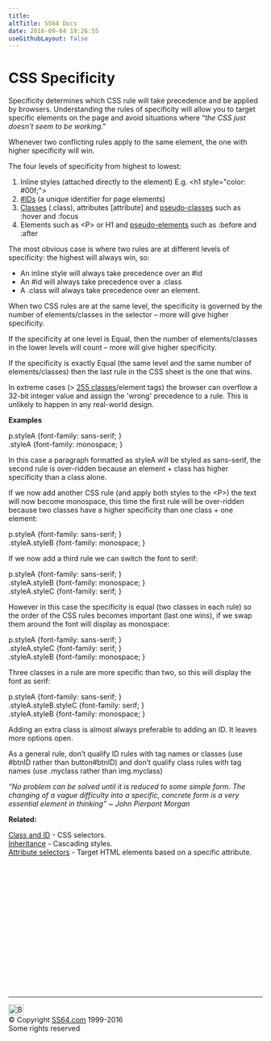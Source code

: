 ```yaml
---
title:
altTitle: SS64 Docs
date: 2016-09-04 19:26:55
useGithubLayout: false
---
```

<!-- #BeginLibraryItem "/Library/head_csssyntax.lbi" --><!-- #EndLibraryItem --><h1>CSS  Specificity</h1>
<p>Specificity  determines which CSS rule will take precedence and be applied by browsers. Understanding the rules of specificity will allow you to target specific elements on the page and avoid situations where “<i>the CSS just doesn’t seem to be working</i>.”</p>
<p>Whenever two conflicting rules apply to the same element, the one with higher specificity will win.</p>
<p>The four levels of specificity from highest to lowest: </p>
<ol>
<li> Inline styles (attached directly to the element) E.g. <span class="code">&lt;h1 style="color: #00f;"&gt;</span> </li>
<li><a href="syntax-class-id.html">#IDs</a> (a unique identifier for page elements) </li>
<li><a href="syntax-class-id.html">Classes</a> (.class), attributes  [attribute] and <a href="syntax-pseudo.html">pseudo-classes</a> such as <span class="code">:hover</span> and <span class="code">:focus</span></li>
<li> Elements such as<span class="code"> &lt;P&gt;</span> or <span class="code">H1</span> and <a href="syntax-pseudo.html">pseudo-elements</a> such as<span class="code"> :before</span> and <span class="code">:after</span></li>
</ol>
<p>The most obvious case is where two rules are at different levels of specificity: the highest will always win, so:</p>
<ul>
<li> An inline style will always take precedence over an <span class="code">#id</span></li>
<li> An <span class="code">#id</span> will 
always take precedence over a <span class="code">.class</span></li>
<li> A <span class="code">.class</span> will always take precedence over an <span class="code">element</span>.</li>
</ul>
<p>When two CSS rules are at the same level, the specificity is governed by the number of elements/classes in the selector – more will give higher specificity.</p>
<p>If the specificity at one level is  Equal, then the number of elements/classes in the lower levels will count – more will give higher specificity. </p>
<p>If the specificity is exactly Equal (the same level and the same number of elements/classes) then the last rule in the CSS sheet is the one that wins.</p>
<p>In  extreme cases (&gt; <a href="http://stackoverflow.com/questions/2809024/points-in-css-specificity">255 classes</a>/element tags) the browser can overflow a 32-bit integer value and assign the 'wrong' precedence to a rule. This is  unlikely to happen in any real-world design.</p>
<p><b>Examples</b></p>
<p class="code">p.styleA {font-family: <span class="winner">sans-serif</span>; }<br>
.styleA {font-family: monospace; }</p>
<p>In this case a paragraph formatted as styleA will be styled as sans-serif, the second rule is  over-ridden because an element + class has higher specificity than a class alone.</p>
<p>If we now add another CSS rule (and apply both styles to the <span class="code">&lt;P&gt;)</span> the text will now become monospace, this time the first rule will be over-ridden because  two classes have a higher specificity than one class + one element:</p>
<p class="code">p.styleA {font-family: sans-serif; }<br>
.styleA.styleB {font-family: <span class="winner">monospace</span>; }</p>
<p>If we now add a third rule we can switch the font to serif:</p>
<p class="code">p.styleA {font-family: sans-serif; }<br>
.styleA.styleB {font-family: monospace; }<br>
.styleA.styleC {font-family: <span class="winner">serif</span>; }</p>
<p>However in this case the specificity is equal (two classes in each rule) so the order of the CSS rules becomes important (last one wins),  if we swap them around the font will display as monospace:</p>
<p class="code">p.styleA {font-family: sans-serif; }<br>
 .styleA.styleC {font-family: serif; }<br>
.styleA.styleB {font-family: <span class="winner">monospace</span>; }</p>
<p>Three classes in a rule are more specific than two, so this will display the font as serif:</p>
<p class="code">p.styleA {font-family: sans-serif; }<br>
.styleA.styleB.styleC {font-family: <span class="winner">serif</span>; }<br>
.styleA.styleB {font-family: monospace; }</p>
<p>Adding an extra class is almost always preferable to adding an ID. It leaves more options open.</p>
<p>As a general rule, don’t qualify ID rules with tag names or classes (use <span class="code">#btnID</span> rather than <span class="code">button#btnID</span>) and don’t qualify class rules with tag names (use <span class="code">.myclass</span> rather than <span class="code">img.myclass</span>)</p>
<p class="quote"><i>“No problem can be solved until it is reduced to some simple form. The changing of a vague difficulty into a specific, concrete form is a very essential element in thinking” ~   John Pierpont Morgan</i></p><p><b>Related:</b></p>
<p><a href="syntax-class-id.html">Class and ID</a> - CSS selectors. <br>
<a href="syntax-cascading.html">Inheritance</a> - Cascading styles. <br>
<a href="syntax-attribute.html">Attribute selectors</a> - Target HTML elements based on a specific attribute.</p><!-- #BeginLibraryItem "/Library/foot_css.lbi" --><p>
<!-- CSS -->
<ins class="adsbygoogle" style="display:inline-block;width:300px;height:250px" data-ad-client="ca-pub-6140977852749469" data-ad-slot="2739097502"></ins>
<script>
(adsbygoogle = window.adsbygoogle || []).push({});
</script></p>
<hr>
<div id="bl" class="footer"><a href="syntax-specificity.html#"><img src="../images/top.png" width="30" height="22" alt="Back to the Top"></a></div>
<div id="br" class="footer, tagline">© Copyright <a href="../index.html">SS64.com</a> 1999-2016<br>
Some rights reserved</div><!-- #EndLibraryItem -->
